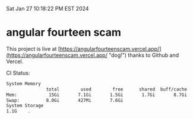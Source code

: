Sat Jan 27 10:18:22 PM EST 2024

# angular fourteen scam


This project is live at [https://angularfourteenscam.vercel.app/](https://angularfourteenscam.vercel.app/ "dog!") thanks to Github and Vercel.

CI Status: 

```bash
System Memory
               total        used        free      shared  buff/cache   available
Mem:            15Gi       7.1Gi       1.5Gi       1.7Gi       8.7Gi       8.2Gi
Swap:          8.0Gi       427Mi       7.6Gi
System Storage
1.1G	.
```
```bash
